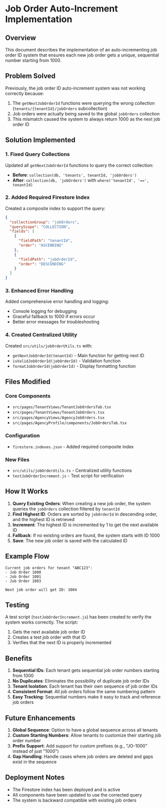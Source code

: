 # Job Order Auto-Increment Implementation

## Overview

This document describes the implementation of an auto-incrementing job order ID system that ensures each new job order gets a unique, sequential number starting from 1000.

## Problem Solved

Previously, the job order ID auto-increment system was not working correctly because:
1. The `getNextJobOrderId` functions were querying the wrong collection (`tenants/{tenantId}/jobOrders` subcollection)
2. Job orders were actually being saved to the global `jobOrders` collection
3. This mismatch caused the system to always return 1000 as the next job order ID

## Solution Implemented

### 1. Fixed Query Collections

Updated all `getNextJobOrderId` functions to query the correct collection:
- **Before**: `collection(db, 'tenants', tenantId, 'jobOrders')`
- **After**: `collection(db, 'jobOrders')` with `where('tenantId', '==', tenantId)`

### 2. Added Required Firestore Index

Created a composite index to support the query:
```json
{
  "collectionGroup": "jobOrders",
  "queryScope": "COLLECTION",
  "fields": [
    {
      "fieldPath": "tenantId",
      "order": "ASCENDING"
    },
    {
      "fieldPath": "jobOrderId",
      "order": "DESCENDING"
    }
  ]
}
```

### 3. Enhanced Error Handling

Added comprehensive error handling and logging:
- Console logging for debugging
- Graceful fallback to 1000 if errors occur
- Better error messages for troubleshooting

### 4. Created Centralized Utility

Created `src/utils/jobOrderUtils.ts` with:
- `getNextJobOrderId(tenantId)` - Main function for getting next ID
- `isValidJobOrderId(jobOrderId)` - Validation function
- `formatJobOrderId(jobOrderId)` - Display formatting function

## Files Modified

### Core Components
- `src/pages/TenantViews/TenantJobOrdersTab.tsx`
- `src/pages/TenantViews/TenantJobOrders.tsx`
- `src/pages/AgencyViews/AgencyJobOrders.tsx`
- `src/pages/AgencyProfile/components/JobOrdersTab.tsx`

### Configuration
- `firestore.indexes.json` - Added required composite index

### New Files
- `src/utils/jobOrderUtils.ts` - Centralized utility functions
- `testJobOrderIncrement.js` - Test script for verification

## How It Works

1. **Query Existing Orders**: When creating a new job order, the system queries the `jobOrders` collection filtered by `tenantId`
2. **Find Highest ID**: Orders are sorted by `jobOrderId` in descending order, and the highest ID is retrieved
3. **Increment**: The highest ID is incremented by 1 to get the next available ID
4. **Fallback**: If no existing orders are found, the system starts with ID 1000
5. **Save**: The new job order is saved with the calculated ID

## Example Flow

```
Current job orders for tenant "ABC123":
- Job Order 1000
- Job Order 1001
- Job Order 1003

Next job order will get ID: 1004
```

## Testing

A test script (`testJobOrderIncrement.js`) has been created to verify the system works correctly. The script:
1. Gets the next available job order ID
2. Creates a test job order with that ID
3. Verifies that the next ID is properly incremented

## Benefits

1. **Sequential IDs**: Each tenant gets sequential job order numbers starting from 1000
2. **No Duplicates**: Eliminates the possibility of duplicate job order IDs
3. **Tenant Isolation**: Each tenant has their own sequence of job order IDs
4. **Consistent Format**: All job orders follow the same numbering pattern
5. **Easy Tracking**: Sequential numbers make it easy to track and reference job orders

## Future Enhancements

1. **Global Sequence**: Option to have a global sequence across all tenants
2. **Custom Starting Numbers**: Allow tenants to customize their starting job order number
3. **Prefix Support**: Add support for custom prefixes (e.g., "JO-1000" instead of just "1000")
4. **Gap Handling**: Handle cases where job orders are deleted and gaps exist in the sequence

## Deployment Notes

- The Firestore index has been deployed and is active
- All components have been updated to use the corrected query
- The system is backward compatible with existing job orders 